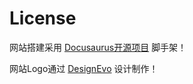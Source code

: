 # License

网站搭建采用 [Docusaurus开源项目](https://github.com/facebook/docusaurus) 脚手架！

网站Logo通过 [DesignEvo](https://www.designevo.com/cn/) 设计制作！

